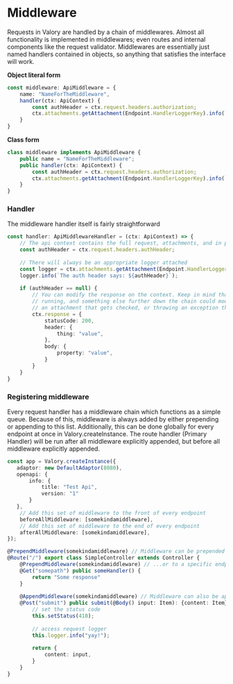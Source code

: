 # Middleware
Requests in Valory are handled by a chain of middlewares. Almost all functionality is implemented in middlewares; even
routes and internal components like the request validator. Middlewares are essentially just named handlers contained in
objects, so anything that satisfies the interface will work.

**Object literal form**

```typescript
const middleware: ApiMiddleware = {
	name: "NameForTheMiddleware",
	handler(ctx: ApiContext) {
		const authHeader = ctx.request.headers.authorization;
		ctx.attachments.getAttachment(Endpoint.HandlerLoggerKey).info(`The auth header says: ${authHeader}`);
	}
} 
```
**Class form**

```typescript
class middleware implements ApiMiddleware {
	public name = "NameForTheMiddleware";
	public handler(ctx: ApiContext) {
		const authHeader = ctx.request.headers.authorization;
		ctx.attachments.getAttachment(Endpoint.HandlerLoggerKey).info(`The auth header says: ${authHeader}`);
	}
}
```

### Handler
The middleware handler itself is fairly straightforward
```typescript
const handler: ApiMiddlewareHandler = (ctx: ApiContext) => {
	// The api context contains the full request, attachments, and in progress response
	const authHeader = ctx.request.headers.authHeader;
	
	// There will always be an appropriate logger attached
    const logger = ctx.attachments.getAttachment(Endpoint.HandlerLoggerKey);
	logger.info(`The auth header says: ${authHeader}`);
	
	if (authHeader == null) {
        // You can modify the response on the context. Keep in mind that this will not keep any other middleware from 
        // running, and something else further down the chain could modify change here. You can prevent this by adding
        // an attachment that gets checked, or throwing an exception that gets mapped later on.
		ctx.response = {
			statusCode: 200,
			header: {
				thing: "value",
			},
			body: {
				property: "value",
			}
		}
	}
}
```

### Registering middleware
Every request handler has a middleware chain which functions as a simple queue. Because of this, middleware is always
added by either prepending or appending to this list. Additionally, this can be done globally for every endpoint at once
in Valory.createInstance. The route handler (Primary Handler) will be run after all middleware explicitly appended, but
before all middleware explicitly appended.

```typescript
const app = Valory.createInstance({
   adaptor: new DefaultAdaptor(8080),
   openapi: {
       info: {
           title: "Test Api",
           version: "1"
       }
   },
    // Add this set of middleware to the front of every endpoint
    beforeAllMiddleware: [somekindamiddleware],
    // Add this set of middleware to the end of every endpoint
    afterAllMiddleware: [somekindamiddleware],
});

@PrependMiddleware(somekindamiddleware) // Middleware can be prepended to every endpoint in a controller...
@Route("/") export class SimpleController extends Controller {
    @PrependMiddleware(somekindamiddleware) // ...or to a specific endpoint
    @Get("somepath") public someHandler() {
        return "Some response"
    }
    
    @AppendMiddleware(somekindamiddleware) // Middleware can also be appended in the same way
    @Post("submit") public submit(@Body() input: Item): {content: Item} {
        // set the status code
        this.setStatus(418);
        
        // access request logger
        this.logger.info("yay!");
        
        return {
            content: input,
        }
    }
}
```
